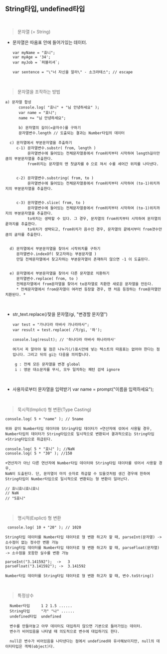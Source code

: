## String타입, undefined타입
<br/>

> 문자열 (= String)

- 문자열은 따옴표 안에 들어가있는 데이터.

      var myName = "효니";
      var myAge = '34';
      var myJob = `퍼블리셔`;

      var sentence = "\"너 자신을 알라\" - 소크라테스"; // escape
<br/>      

> 문자열을 조작하는 방법

    a) 문자열 합성
          console.log( "효니" + "님 안녕하세요" );
          var name = "효니";
          name += "님 안녕하세요";
        
          b) 문자열의 길이(=글자수)를 구하기
          문자열변수.length // 도출되는 결과는 Number타입의 데이터
        
      c) 문자열에서 부분문자열을 추출하기
         c-1) 문자열변수.substr( from, length ) 
              문자열변수에 들어있는 전체문자열중에서 from위치부터 시작하여 length길이만큼의 부분문자열을 추출한다.
              from위치는 문자열의 맨 첫글자를 0 으로 쳐서 수를 세어간 위치를 나타낸다.

    
         c-2) 문자열변수.substring( from, to )
              문자열변수에 들어있는 전체문자열중에서 from위치부터 시작하여 (to-1)위치까지의 부분문자열을 추출한다.

    
         c-3) 문자열변수.slice( from, to )
              문자열변수에 들어있는 전체문자열중에서 from위치부터 시작하여 (to-1)위치까지의 부분문자열을 추출한다.
              to위치는 생략할 수 있다. 그 경우, 문자열의 from위치부터 시작하여 문자열의 끝까지를 추출한다.
              to위치가 생략되고, from위치가 음수인 경우, 문자열의 끝에서부터 from갯수만큼의 글자를 추출한다.
    

      d) 문자열에서 부분문자열을 찾아서 시작위치를 구하기
         문자열변수.indexOf( 찾고자하는 부분문자열 )
         만일 전체문자열에서 찾고자하는 부분문자열이 존재하지 않으면 -1 이 도출된다.

    
      e) 문자열에서 부분문자열을 찾아서 다른 문자열로 치환하기
         문자열변수.replace( from, to )
         전체문자열에서 from문자열을 찾아서 to문자열로 치환한 새로운 문자열을 만든다.
         * 전체문자열에서 from문자열이 여러번 등장할 경우, 맨 처음 등장하는 from문자열만 치환된다. *  

<br>

- str_text.replace(/찾을 문자열/gi, "변경할 문자열") 
  <br>

      var test = "가나다라 마바사 가나라마사";
      var result = test.replace( /가/gi, '하');

      console.log(result); // '하나다라 마바사 하나라마사'

      여기서 꼭 알아야 될 점은 나누기(/)표시안에 넣는 텍스트의 따옴표는 없어야 한다는 점입니다. 그리고 뒤의 gi는 다음을 의미합니다.

       g : 전체 모든 문자열을 변경 global
       i : 영문 대소문자를 무시, 모두 일치하는 패턴 검색 ignore

<br>

   * 사용자로부터 문자열을 입력받기
      var name = prompt("이름을 입력하세요");

<br/> 


      
> 묵시적(Implict) 형 변환(Type Casting)


    console.log( 5 + "name" ); // 5name
  
    위와 같이 Number타입 데이터와 String타입 데이터가 +연산자에 섞여서 사용될 경우,
    Number타입의 데이터가 String타입으로 일시적으로 변환되서 결과적으로는 String타입+String타입으로 취급된다.
  
    console.log( 5 * "효니" ); //NaN 
    console.log( 5 * "30" ); //150
  
    +연산자가 아닌 다른 연산자에 Number타입 데이터와 String타입 데이터를 섞어서 사용할 경우,
    NaN이 도출된다. 단, 문자열이 마치 숫자로 취급할 수 있을것처럼 생긴 경우에 한하여 String타입이 Number타입으로 일시적으로 변환되는 형 변환이 일어난다.
  
    // 효니효니효니효니
    // NaN
    // "5효니"

<br/>

>명시적(Explict) 형 변환

     console.log( 10 + "20" ); // 1020

    String타입 데이터를 Number타입 데이터로 형 변환 하고자 할 때, parseInt(문자열) -> 소수점이 없는 정수만 변환 가능
    String타입 데이터를 Number타입 데이터로 형 변환 하고자 할 때, parseFloat(문자열) -> 소수점을 포함한 실수를 변환 가능

    parseInt("3.141592");  ->   3
    parseFloat("3.141592"); ->  3.141592

    Number타입 데이터를 String타입 데이터로 형 변환 하고자 할 때, 변수.toString()


<br/>

 > 특정상수

      Number타입     1 2 1.5 ......
      String타입     "가" "나" ......
      undefined타입  undefined
    
      변수를 만들어놓고 아무 데이터도 대입하지 않으면 기본으로 들어가있는 데이터.
      변수가 비어있음을 나타낼 때 의도적으로 변수에 대입하기도 한다.
    
      null은 변수가 비어있음을 나타낸다는 점에서 undefined와 유사해보이지만, null의 데이터타입은 객체(object)다. 